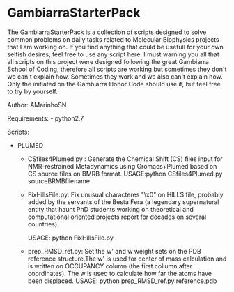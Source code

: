 # GambiarraStarterPack

The GambiarraStarterPack is a collection of scripts designed to solve common problems on daily tasks related to Molecular Biophysics projects that I am working on.
If you find anything that could be usefull for your own selfish desires, feel free to use any script here.
I must warning you all that all scripts on this project were designed following the great Gambiarra School of Coding, therefore all scripts are working but sometimes they don't we can't explain how.
Sometimes they work and we also can't explain how. Only the initiated on the Gambiarra Honor Code should use it, but feel free to try by yourself.

Author: AMarinhoSN 

Requirements:
	- python2.7

Scripts:

 - PLUMED

	- CSfiles4Plumed.py : Generate the Chemical Shift (CS) files input for NMR-restrained Metadynamics using Gromacs+Plumed based on CS source files on BMRB format.
		USAGE:python CSfiles4Plumed.py sourceBRMBfilename

	- FixHillsFile.py: Fix unusual characteres "\x0" on HILLS file, probably added by the servants of the Besta Fera (a legendary supernatural entity that haunt PhD students working on theoretical and computational oriented projects report for decades on several countries).

		USAGE: python FixHillsFile.py
	- prep_RMSD_ref.py: Set the w' and w weight sets on the PDB reference structure.The w' is used for center of mass calculation and is written on OCCUPANCY column (the first collumn after coordinates). The w is used to calculate how far the atoms have been displaced.
		USAGE: python prep_RMSD_ref.py reference.pdb
 
